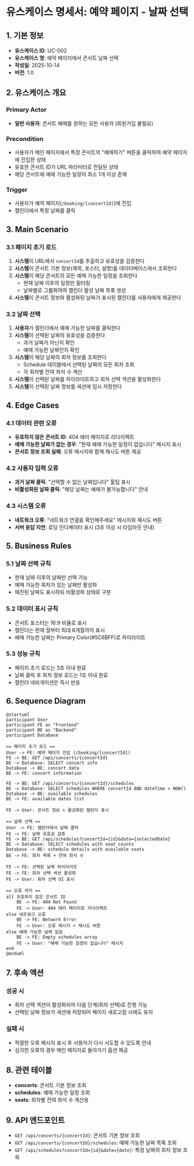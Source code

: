 # 유스케이스 명세서: 예약 페이지 - 날짜 선택

## 1. 기본 정보

- **유스케이스 ID**: UC-002
- **유스케이스 명**: 예약 페이지에서 콘서트 날짜 선택
- **작성일**: 2025-10-14
- **버전**: 1.0

## 2. 유스케이스 개요

### Primary Actor
- **일반 사용자**: 콘서트 예매를 원하는 모든 사용자 (회원가입 불필요)

### Precondition
- 사용자가 메인 페이지에서 특정 콘서트의 "예매하기" 버튼을 클릭하여 예약 페이지에 진입한 상태
- 유효한 콘서트 ID가 URL 파라미터로 전달된 상태
- 해당 콘서트에 예매 가능한 일정이 최소 1개 이상 존재

### Trigger
- 사용자가 예약 페이지(`/booking/[concertId]`)에 진입
- 캘린더에서 특정 날짜를 클릭

## 3. Main Scenario

### 3.1 페이지 초기 로드
1. **시스템**이 URL에서 `concertId`를 추출하고 유효성을 검증한다
2. **시스템**이 콘서트 기본 정보(제목, 포스터, 설명)를 데이터베이스에서 조회한다
3. **시스템**이 해당 콘서트의 모든 예매 가능한 일정을 조회한다
   - 현재 날짜 이후의 일정만 필터링
   - 날짜별로 그룹화하여 캘린더 활성 날짜 목록 생성
4. **시스템**이 콘서트 정보와 활성화된 날짜가 표시된 캘린더를 사용자에게 제공한다

### 3.2 날짜 선택
1. **사용자**가 캘린더에서 예매 가능한 날짜를 클릭한다
2. **시스템**이 선택된 날짜의 유효성을 검증한다
   - 과거 날짜가 아닌지 확인
   - 예매 가능한 날짜인지 확인
3. **시스템**이 해당 날짜의 회차 정보를 조회한다
   - Schedule 테이블에서 선택된 날짜의 모든 회차 조회
   - 각 회차별 잔여 좌석 수 계산
4. **시스템**이 선택된 날짜를 하이라이트하고 회차 선택 섹션을 활성화한다
5. **시스템**이 선택된 날짜 정보를 세션에 임시 저장한다

## 4. Edge Cases

### 4.1 데이터 관련 오류
- **유효하지 않은 콘서트 ID**: 404 에러 페이지로 리다이렉트
- **예매 가능한 날짜가 없는 경우**: "현재 예매 가능한 일정이 없습니다" 메시지 표시
- **콘서트 정보 조회 실패**: 오류 메시지와 함께 재시도 버튼 제공

### 4.2 사용자 입력 오류
- **과거 날짜 클릭**: "선택할 수 없는 날짜입니다" 툴팁 표시
- **비활성화된 날짜 클릭**: "해당 날짜는 예매가 불가능합니다" 안내

### 4.3 시스템 오류
- **네트워크 오류**: "네트워크 연결을 확인해주세요" 메시지와 재시도 버튼
- **서버 응답 지연**: 로딩 인디케이터 표시 (3초 이상 시 타임아웃 안내)

## 5. Business Rules

### 5.1 날짜 선택 규칙
- 현재 날짜 이후의 날짜만 선택 가능
- 예매 가능한 회차가 있는 날짜만 활성화
- 매진된 날짜도 표시하되 비활성화 상태로 구분

### 5.2 데이터 표시 규칙
- 콘서트 포스터는 16:9 비율로 표시
- 캘린더는 현재 월부터 최대 6개월까지 표시
- 예매 가능한 날짜는 Primary Color(#5C6BFF)로 하이라이트

### 5.3 성능 규칙
- 페이지 초기 로드는 3초 이내 완료
- 날짜 클릭 후 회차 정보 로드는 1초 이내 완료
- 캘린더 네비게이션은 즉시 반응

## 6. Sequence Diagram

```plantuml
@startuml
participant User
participant FE as "Frontend"
participant BE as "Backend"
participant Database

== 페이지 초기 로드 ==
User -> FE: 예약 페이지 진입 (/booking/[concertId])
FE -> BE: GET /api/concerts/{concertId}
BE -> Database: SELECT concert info
Database -> BE: concert data
BE -> FE: concert information

FE -> BE: GET /api/concerts/{concertId}/schedules
BE -> Database: SELECT schedules WHERE concertId AND dateTime > NOW()
Database -> BE: available schedules
BE -> FE: available dates list

FE -> User: 콘서트 정보 + 활성화된 캘린더 표시

== 날짜 선택 ==
User -> FE: 캘린더에서 날짜 클릭
FE -> FE: 날짜 유효성 검증
FE -> BE: GET /api/schedules?concertId={id}&date={selectedDate}
BE -> Database: SELECT schedules with seat counts
Database -> BE: schedule details with available seats
BE -> FE: 회차 목록 + 잔여 좌석 수

FE -> FE: 선택된 날짜 하이라이트
FE -> FE: 회차 선택 섹션 활성화
FE -> User: 회차 선택 UI 표시

== 오류 처리 ==
alt 유효하지 않은 콘서트 ID
    BE -> FE: 404 Not Found
    FE -> User: 404 에러 페이지로 리다이렉트
else 네트워크 오류
    BE -> FE: Network Error
    FE -> User: 오류 메시지 + 재시도 버튼
else 예매 가능한 날짜 없음
    BE -> FE: Empty schedules array
    FE -> User: "예매 가능한 일정이 없습니다" 메시지
end
@enduml
```

## 7. 후속 액션

### 성공 시
- 회차 선택 섹션이 활성화되어 다음 단계(회차 선택)로 진행 가능
- 선택된 날짜 정보가 세션에 저장되어 페이지 새로고침 시에도 유지

### 실패 시
- 적절한 오류 메시지 표시 후 사용자가 다시 시도할 수 있도록 안내
- 심각한 오류의 경우 메인 페이지로 돌아가기 옵션 제공

## 8. 관련 테이블

- **concerts**: 콘서트 기본 정보 조회
- **schedules**: 예매 가능한 일정 조회
- **seats**: 회차별 잔여 좌석 수 계산용

## 9. API 엔드포인트

- `GET /api/concerts/{concertId}`: 콘서트 기본 정보 조회
- `GET /api/concerts/{concertId}/schedules`: 예매 가능한 날짜 목록 조회
- `GET /api/schedules?concertId={id}&date={date}`: 특정 날짜의 회차 정보 조회
